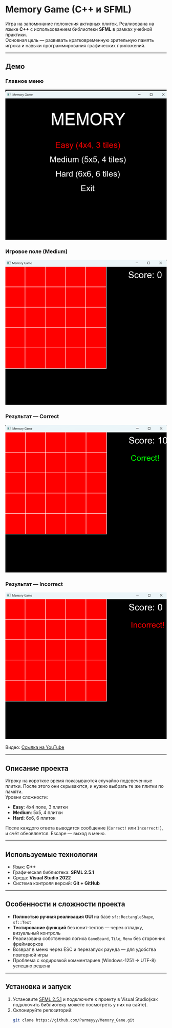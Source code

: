 ﻿# Memory Game (C++ и SFML)

Игра на запоминание положения активных плиток. Реализована на языке **C++** с использованием библиотеки **SFML** в рамках учебной практики.  
Основная цель — развивать кратковременную зрительную память игрока и навыки программирования графических приложений.

---

## Демо

### Главное меню  
![Главное меню](screen/menu.png)

### Игровое поле (Medium)  
![Игровое поле](screen/gameboard.png)

### Результат — Correct  
![Правильный ответ](screen/incorrect.png)

### Результат — Incorrect  
![Неправильный ответ](screen/correct.png)

Видео: [Ссылка на YouTube ](https://youtu.be/v0nlV29p1OQ)

---

## Описание проекта

Игроку на короткое время показываются случайно подсвеченные плитки. После этого они скрываются, и нужно выбрать те же плитки по памяти.  
Уровни сложности:
- **Easy**: 4x4 поле, 3 плитки
- **Medium**: 5x5, 4 плитки
- **Hard**: 6x6, 6 плиток

После каждого ответа выводится сообщение (`Correct!` или `Incorrect!`), и счёт обновляется. Escape — выход в меню.

---

## Используемые технологии

- Язык: **C++**
- Графическая библиотека: **SFML 2.5.1**
- Среда: **Visual Studio 2022**
- Система контроля версий: **Git + GitHub**

---

## Особенности и сложности проекта

-  **Полностью ручная реализация GUI** на базе `sf::RectangleShape`, `sf::Text`
- **Тестирование функций** без юнит-тестов — через отладку, визуальный контроль
- Реализована собственная логика `GameBoard`, `Tile`, `Menu` без сторонних фреймворков
- Возврат в меню через ESC и перезапуск раунда — для удобства повторной игры
- Проблема с кодировкой комментариев (Windows-1251 -> UTF-8) успешно решена

---

## Установка и запуск

1. Установите [SFML 2.5.1](https://www.sfml-dev.org/download.php) и подключите к проекту в Visual Studio(как подключить библиотеку можете посмотреть у них на сайте).
2. Склонируйте репозиторий:
   ```bash
   git clone https://github.com/Parmeyyy/Memory_Game.git
